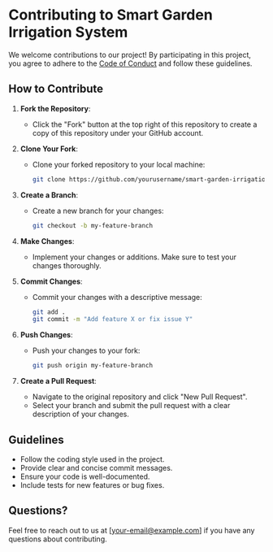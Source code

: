 # Contributing to Smart Garden Irrigation System

We welcome contributions to our project! By participating in this project, you agree to adhere to the [Code of Conduct](CODE_OF_CONDUCT.md) and follow these guidelines.

## How to Contribute

1. **Fork the Repository**:
   - Click the "Fork" button at the top right of this repository to create a copy of this repository under your GitHub account.

2. **Clone Your Fork**:
   - Clone your forked repository to your local machine:
     ```bash
     git clone https://github.com/yourusername/smart-garden-irrigation-system.git
     ```

3. **Create a Branch**:
   - Create a new branch for your changes:
     ```bash
     git checkout -b my-feature-branch
     ```

4. **Make Changes**:
   - Implement your changes or additions. Make sure to test your changes thoroughly.

5. **Commit Changes**:
   - Commit your changes with a descriptive message:
     ```bash
     git add .
     git commit -m "Add feature X or fix issue Y"
     ```

6. **Push Changes**:
   - Push your changes to your fork:
     ```bash
     git push origin my-feature-branch
     ```

7. **Create a Pull Request**:
   - Navigate to the original repository and click "New Pull Request".
   - Select your branch and submit the pull request with a clear description of your changes.

## Guidelines

- Follow the coding style used in the project.
- Provide clear and concise commit messages.
- Ensure your code is well-documented.
- Include tests for new features or bug fixes.

## Questions?

Feel free to reach out to us at [your-email@example.com] if you have any questions about contributing.
